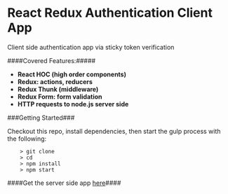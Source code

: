 # React Redux Authentication Client App

Client side authentication app via sticky token verification

####Covered Features:#####

* __React HOC (high order components)__
* __Redux: actions, reducers__
* __Redux Thunk (middleware)__
* __Redux Form: form validation__
* __HTTP requests to node.js server side__


###Getting Started###

Checkout this repo, install dependencies, then start the gulp process with the following:

```
	> git clone
	> cd
	> npm install
	> npm start
```

####Get the server side app [here](https://github.com/domainio/NodeJSServerAuth)####
